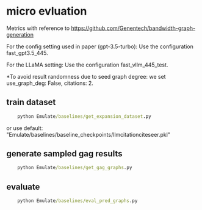 # micro evluation 
Metrics with reference to https://github.com/Genentech/bandwidth-graph-generation

For the config setting used in paper (gpt-3.5-turbo): Use the configuration fast_gpt3.5_445.

For the LLaMA setting: Use the configuration fast_vllm_445_test.

*To avoid result randomness due to seed graph degree: we set use_graph_deg: False, citations: 2.

## train dataset
```cmd
    python Emulate/baselines/get_expansion_dataset.py
```
or use default: "Emulate/baselines/baseline_checkpoints/llmcitationciteseer.pkl"



## generate sampled gag results
```cmd
    python Emulate/baselines/get_gag_graphs.py
```

## evaluate
```cmd
    python Emulate/baselines/eval_pred_graphs.py
```


<!-- # macro evaluation
result checkpoints
"Emulate/tasks/citeseer/configs/fast_vllm"
"Emulate/tasks/movielens/configs/test_movie_up"
"Emulate/tasks/tweets/configs/llama_test_1e6" -->